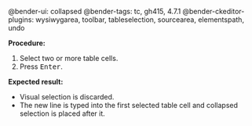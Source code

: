 @bender-ui: collapsed
@bender-tags: tc, gh415, 4.7.1
@bender-ckeditor-plugins: wysiwygarea, toolbar, tableselection, sourcearea, elementspath, undo

**Procedure:**

1. Select two or more table cells.
2. Press <kbd>Enter</kbd>.

**Expected result:**

* Visual selection is discarded.
* The new line is typed into the first selected table cell and collapsed selection is placed after it.
